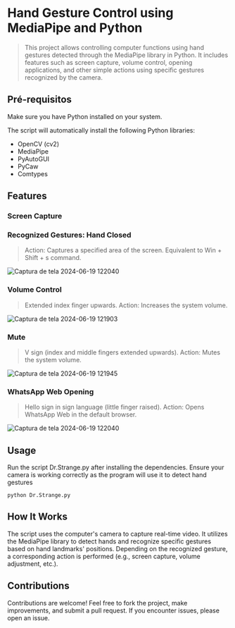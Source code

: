 # Hand Gesture Control using MediaPipe and Python

>This project allows controlling computer functions using hand gestures detected through the MediaPipe library in Python. It includes features such as screen capture, volume control, opening applications, and other simple actions using specific gestures recognized by the camera.

## Pré-requisitos
Make sure you have Python installed on your system.

The script will automatically install the following Python libraries:

+ OpenCV (cv2)
+ MediaPipe
+ PyAutoGUI
+ PyCaw
+ Comtypes
  
## Features

### Screen Capture

### Recognized Gestures: Hand Closed 
>Action: Captures a specified area of the screen. Equivalent to Win + Shift + s command.

![Captura de tela 2024-06-19 122040](https://github.com/gregorygustavo80/Dr.Strange/assets/168982426/093994b5-48a1-4fc2-9877-e92d0e84b42d)

### Volume Control

>Extended index finger upwards.
Action: Increases the system volume.

![Captura de tela 2024-06-19 121903](https://github.com/gregorygustavo80/Dr.Strange/assets/168982426/82ea73fe-01d3-46a8-afc0-93449472ba3a)


### Mute

>V sign (index and middle fingers extended upwards).
Action: Mutes the system volume.

![Captura de tela 2024-06-19 121945](https://github.com/gregorygustavo80/Dr.Strange/assets/168982426/f5cef964-39a2-459f-92ae-fba621127ef9)


### WhatsApp Web Opening

>Hello sign in sign language (little finger raised).
Action: Opens WhatsApp Web in the default browser.

![Captura de tela 2024-06-19 122040](https://github.com/gregorygustavo80/Dr.Strange/assets/168982426/5b12cc4c-06da-4b59-af4d-54579c5e91e0)


## Usage
Run the script Dr.Strange.py after installing the dependencies.
Ensure your camera is working correctly as the program will use it to detect hand gestures
````
python Dr.Strange.py 
````
## How It Works
The script uses the computer's camera to capture real-time video.
It utilizes the MediaPipe library to detect hands and recognize specific gestures based on hand landmarks' positions.
Depending on the recognized gesture, a corresponding action is performed (e.g., screen capture, volume adjustment, etc.).

## Contributions
Contributions are welcome! Feel free to fork the project, make improvements, and submit a pull request. If you encounter issues, please open an issue.


